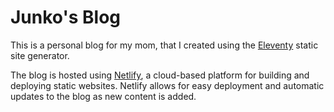 # Junko's Blog

This is a personal blog for my mom, that I created using the [Eleventy](https://www.11ty.dev/) static site generator.

The blog is hosted using [Netlify](https://www.netlify.com/), a cloud-based platform for building and deploying static websites. Netlify allows for easy deployment and automatic updates to the blog as new content is added.
